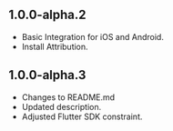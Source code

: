 ## 1.0.0-alpha.2

* Basic Integration for iOS and Android.
* Install Attribution.

## 1.0.0-alpha.3

* Changes to README.md
* Updated description.
* Adjusted Flutter SDK constraint.